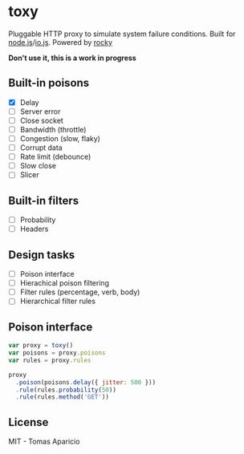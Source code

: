 # toxy

Pluggable HTTP proxy to simulate system failure conditions.
Built for [node.js](http://nodejs.org)/[io.js](https://iojs.org). Powered by [rocky](https://github.com/h2non/rocky)

**Don't use it, this is a work in progress**

## Built-in poisons

- [x] Delay
- [ ] Server error
- [ ] Close socket
- [ ] Bandwidth (throttle)
- [ ] Congestion (slow, flaky)
- [ ] Corrupt data
- [ ] Rate limit (debounce)
- [ ] Slow close
- [ ] Slicer

## Built-in filters

- [ ] Probability
- [ ] Headers

## Design tasks

- [ ] Poison interface
- [ ] Hierachical poison filtering
- [ ] Filter rules (percentage, verb, body)
- [ ] Hierarchical filter rules

## Poison interface

```js
var proxy = toxy()
var poisons = proxy.poisons
var rules = proxy.rules

proxy
  .poison(poisons.delay({ jitter: 500 }))
  .rule(rules.probability(50))
  .rule(rules.method('GET'))
```

## License

MIT - Tomas Aparicio
